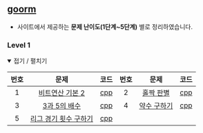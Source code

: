 [goorm](https://app.codility.com/programmers)
---------------------------------------------

-	사이트에서 제공하는 **문제 난이도(1단계~5단계)** 별로 정리하였습니다.

### Level 1

<details open> <summary> 접기 / 펼치기 </summary>

| 번호 | 문제                                                                                                                  | 코드                    | 번호 | 문제                                                                                                   | 코드                    |
|:----:|:---------------------------------------------------------------------------------------------------------------------:|:-----------------------:|:----:|:------------------------------------------------------------------------------------------------------:|:-----------------------:|
|  1   | [비트연산 기본 2](https://level.goorm.io/exam/43173/%EB%B9%84%ED%8A%B8%EC%97%B0%EC%82%B0-%EA%B8%B0%EB%B3%B8-2/quiz/1) | [cpp](source/43173.cpp) |  2   |      [홀짝 판별](https://level.goorm.io/exam/43111/%ED%99%80%EC%A7%9D-%ED%8C%90%EB%B3%84/quiz/1)       | [cpp](source/43111.cpp) |
|  3   |           [3과 5의 배수](https://level.goorm.io/exam/43166/3%EA%B3%BC-5%EC%9D%98-%EB%B0%B0%EC%88%98/quiz/1)           | [cpp](source/43166.cpp) |  4   | [약수 구하기](https://level.goorm.io/exam/43255/%EC%95%BD%EC%88%98-%EA%B5%AC%ED%95%98%EA%B8%B0/quiz/1) | [cpp](source/43255.cpp) |
|  5   |      [리그 경기 횟수 구하기](https://level.goorm.io/exam/43166/3%EA%B3%BC-5%EC%9D%98-%EB%B0%B0%EC%88%98/quiz/1)       | [cpp](source/43092.cpp) |      |                                                                                                        |                         |

</details>
